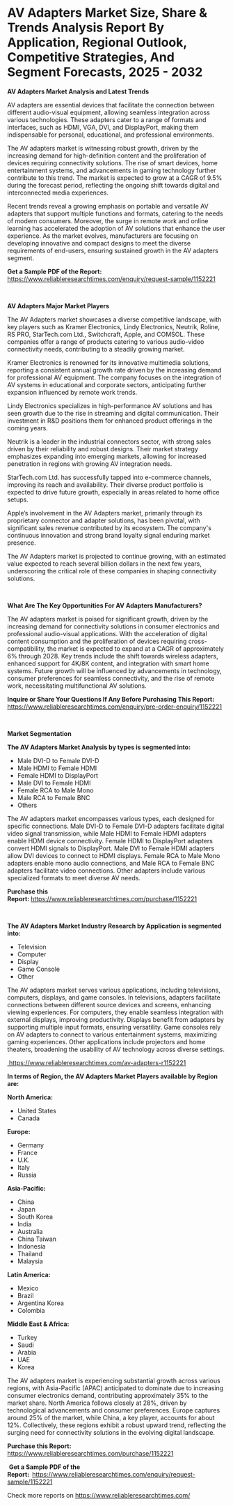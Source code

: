 <p><h1>AV Adapters Market Size, Share & Trends Analysis Report By Application, Regional Outlook, Competitive Strategies, And Segment Forecasts, 2025 - 2032</h1></p><p><strong>AV Adapters Market Analysis and Latest Trends</strong></p>
<p><p>AV adapters are essential devices that facilitate the connection between different audio-visual equipment, allowing seamless integration across various technologies. These adapters cater to a range of formats and interfaces, such as HDMI, VGA, DVI, and DisplayPort, making them indispensable for personal, educational, and professional environments.</p><p>The AV adapters market is witnessing robust growth, driven by the increasing demand for high-definition content and the proliferation of devices requiring connectivity solutions. The rise of smart devices, home entertainment systems, and advancements in gaming technology further contribute to this trend. The market is expected to grow at a CAGR of 9.5% during the forecast period, reflecting the ongoing shift towards digital and interconnected media experiences.</p><p>Recent trends reveal a growing emphasis on portable and versatile AV adapters that support multiple functions and formats, catering to the needs of modern consumers. Moreover, the surge in remote work and online learning has accelerated the adoption of AV solutions that enhance the user experience. As the market evolves, manufacturers are focusing on developing innovative and compact designs to meet the diverse requirements of end-users, ensuring sustained growth in the AV adapters segment.</p></p>
<p><strong>Get a Sample PDF of the Report:&nbsp;</strong> <a href="https://www.reliableresearchtimes.com/enquiry/request-sample/1152221?utm_campaign=2629&utm_medium=2&utm_source=Github&utm_content=ia&utm_term=06042025&utm_id=av-adapters">https://www.reliableresearchtimes.com/enquiry/request-sample/1152221</a></p>
<p>&nbsp;</p>
<p><strong>AV Adapters Major Market Players</strong></p>
<p><p>The AV Adapters market showcases a diverse competitive landscape, with key players such as Kramer Electronics, Lindy Electronics, Neutrik, Roline, RS PRO, StarTech.com Ltd., Switchcraft, Apple, and COMSOL. These companies offer a range of products catering to various audio-video connectivity needs, contributing to a steadily growing market.</p><p>Kramer Electronics is renowned for its innovative multimedia solutions, reporting a consistent annual growth rate driven by the increasing demand for professional AV equipment. The company focuses on the integration of AV systems in educational and corporate sectors, anticipating further expansion influenced by remote work trends.</p><p>Lindy Electronics specializes in high-performance AV solutions and has seen growth due to the rise in streaming and digital communication. Their investment in R&D positions them for enhanced product offerings in the coming years.</p><p>Neutrik is a leader in the industrial connectors sector, with strong sales driven by their reliability and robust designs. Their market strategy emphasizes expanding into emerging markets, allowing for increased penetration in regions with growing AV integration needs.</p><p>StarTech.com Ltd. has successfully tapped into e-commerce channels, improving its reach and availability. Their diverse product portfolio is expected to drive future growth, especially in areas related to home office setups.</p><p>Apple’s involvement in the AV Adapters market, primarily through its proprietary connector and adapter solutions, has been pivotal, with significant sales revenue contributed by its ecosystem. The company's continuous innovation and strong brand loyalty signal enduring market presence.</p><p>The AV Adapters market is projected to continue growing, with an estimated value expected to reach several billion dollars in the next few years, underscoring the critical role of these companies in shaping connectivity solutions.</p></p>
<p>&nbsp;</p>
<p><strong>What Are The Key Opportunities For AV Adapters Manufacturers?</strong></p>
<p><p>The AV adapters market is poised for significant growth, driven by the increasing demand for connectivity solutions in consumer electronics and professional audio-visual applications. With the acceleration of digital content consumption and the proliferation of devices requiring cross-compatibility, the market is expected to expand at a CAGR of approximately 6% through 2028. Key trends include the shift towards wireless adapters, enhanced support for 4K/8K content, and integration with smart home systems. Future growth will be influenced by advancements in technology, consumer preferences for seamless connectivity, and the rise of remote work, necessitating multifunctional AV solutions.</p></p>
<p><strong>Inquire or Share Your Questions If Any Before Purchasing This Report:</strong> <a href="https://www.reliableresearchtimes.com/enquiry/pre-order-enquiry/1152221?utm_campaign=2629&utm_medium=2&utm_source=Github&utm_content=ia&utm_term=06042025&utm_id=av-adapters">https://www.reliableresearchtimes.com/enquiry/pre-order-enquiry/1152221</a></p>
<p>&nbsp;</p>
<p><strong>Market Segmentation</strong></p>
<p><strong>The AV Adapters Market Analysis by types is segmented into:</strong></p>
<p><ul><li>Male DVI-D to Female DVI-D</li><li>Male HDMI to Female HDMI</li><li>Female HDMI to DisplayPort</li><li>Male DVI to Female HDMI</li><li>Female RCA to Male Mono</li><li>Male RCA to Female BNC</li><li>Others</li></ul></p>
<p><p>The AV adapters market encompasses various types, each designed for specific connections. Male DVI-D to Female DVI-D adapters facilitate digital video signal transmission, while Male HDMI to Female HDMI adapters enable HDMI device connectivity. Female HDMI to DisplayPort adapters convert HDMI signals to DisplayPort. Male DVI to Female HDMI adapters allow DVI devices to connect to HDMI displays. Female RCA to Male Mono adapters enable mono audio connections, and Male RCA to Female BNC adapters facilitate video connections. Other adapters include various specialized formats to meet diverse AV needs.</p></p>
<p><strong>Purchase this Report:&nbsp;</strong><a href="https://www.reliableresearchtimes.com/purchase/1152221?utm_campaign=2629&utm_medium=2&utm_source=Github&utm_content=ia&utm_term=06042025&utm_id=av-adapters">https://www.reliableresearchtimes.com/purchase/1152221</a></p>
<p>&nbsp;</p>
<p><strong>The AV Adapters Market Industry Research by Application is segmented into:</strong></p>
<p><ul><li>Television</li><li>Computer</li><li>Display</li><li>Game Console</li><li>Other</li></ul></p>
<p><p>The AV adapters market serves various applications, including televisions, computers, displays, and game consoles. In televisions, adapters facilitate connections between different source devices and screens, enhancing viewing experiences. For computers, they enable seamless integration with external displays, improving productivity. Displays benefit from adapters by supporting multiple input formats, ensuring versatility. Game consoles rely on AV adapters to connect to various entertainment systems, maximizing gaming experiences. Other applications include projectors and home theaters, broadening the usability of AV technology across diverse settings.</p></p>
<p><a href="https://www.reliableresearchtimes.com/av-adapters-r1152221?utm_campaign=2629&utm_medium=2&utm_source=Github&utm_content=ia&utm_term=06042025&utm_id=av-adapters">&nbsp;https://www.reliableresearchtimes.com/av-adapters-r1152221</a></p>
<p><strong>In terms of Region, the AV Adapters Market Players available by Region are:</strong></p>
<p>
    <p> <strong> North America: </strong>
        <ul>
            <li>United States</li>
            <li>Canada</li>
        </ul>
        </p> 
    <p> <strong> Europe: </strong>
        <ul>
            <li>Germany</li>
            <li>France</li>
            <li>U.K.</li>
            <li>Italy</li>
            <li>Russia</li>
        </ul>
        </p> 
    <p> <strong> Asia-Pacific: </strong>
        <ul>
            <li>China</li>
            <li>Japan</li>
            <li>South Korea</li>
            <li>India</li>
            <li>Australia</li>
            <li>China Taiwan</li>
            <li>Indonesia</li>
            <li>Thailand</li>
            <li>Malaysia</li>
        </ul>
        </p> 
    <p> <strong> Latin America: </strong>
        <ul>
            <li>Mexico</li>
            <li>Brazil</li>
            <li>Argentina Korea</li>
            <li>Colombia</li>
        </ul>
        </p> 
    <p> <strong> Middle East & Africa: </strong>
        <ul>
            <li>Turkey</li>
            <li>Saudi</li>
            <li>Arabia</li>
            <li>UAE</li>
            <li>Korea</li>
        </ul>
    </p>
    </p>
<p><p>The AV adapters market is experiencing substantial growth across various regions, with Asia-Pacific (APAC) anticipated to dominate due to increasing consumer electronics demand, contributing approximately 35% to the market share. North America follows closely at 28%, driven by technological advancements and consumer preferences. Europe captures around 25% of the market, while China, a key player, accounts for about 12%. Collectively, these regions exhibit a robust upward trend, reflecting the surging need for connectivity solutions in the evolving digital landscape.</p></p>
<p><strong>Purchase this Report: </strong><a href="https://www.reliableresearchtimes.com/purchase/1152221?utm_campaign=2629&utm_medium=2&utm_source=Github&utm_content=ia&utm_term=06042025&utm_id=av-adapters">https://www.reliableresearchtimes.com/purchase/1152221</a></p>
<p>&nbsp;<strong>Get a Sample PDF of the Report:&nbsp;&nbsp;</strong><a href="https://www.reliableresearchtimes.com/enquiry/request-sample/1152221?utm_campaign=2629&utm_medium=2&utm_source=Github&utm_content=ia&utm_term=06042025&utm_id=av-adapters">https://www.reliableresearchtimes.com/enquiry/request-sample/1152221</a></p>
<p><strong></strong></p>
<p>Check more reports on <a href="https://www.reliableresearchtimes.com/?utm_campaign=2629&utm_medium=2&utm_source=Github&utm_content=ia&utm_term=06042025&utm_id=av-adapters">https://www.reliableresearchtimes.com/</a></p>